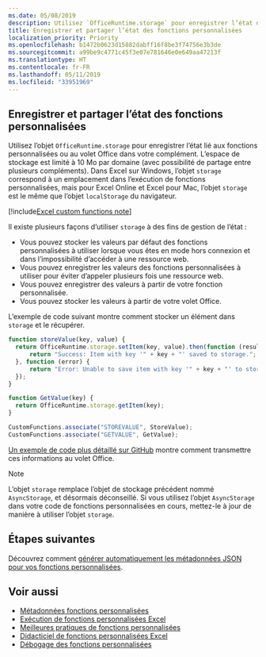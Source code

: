 ```yaml
---
ms.date: 05/08/2019
description: Utilisez `OfficeRuntime.storage` pour enregistrer l’état des fonctions personnalisées.
title: Enregistrer et partager l’état des fonctions personnalisées
localization_priority: Priority
ms.openlocfilehash: b1472b0623d15882dabff16f8be3f74756e3b3de
ms.sourcegitcommit: a99be9c4771c45f3e07e781646e0e649aa47213f
ms.translationtype: HT
ms.contentlocale: fr-FR
ms.lasthandoff: 05/11/2019
ms.locfileid: "33951969"
---
```

## <a name="save-and-share-state-in-custom-functions"></a>Enregistrer et partager l’état des fonctions personnalisées

Utilisez l’objet `OfficeRuntime.storage` pour enregistrer l’état lié aux fonctions personnalisées ou au volet Office dans votre complément. L’espace de stockage est limité à 10 Mo par domaine (avec possibilité de partage entre plusieurs compléments). Dans Excel sur Windows, l’objet `storage` correspond à un emplacement dans l’exécution de fonctions personnalisées, mais pour Excel Online et Excel pour Mac, l’objet `storage` est le même que l’objet `localStorage` du navigateur.

[!include[Excel custom functions note](../includes/excel-custom-functions-note.md)]

Il existe plusieurs façons d’utiliser `storage` à des fins de gestion de l’état :

- Vous pouvez stocker les valeurs par défaut des fonctions personnalisées à utiliser lorsque vous êtes en mode hors connexion et dans l’impossibilité d’accéder à une ressource web.
- Vous pouvez enregistrer les valeurs des fonctions personnalisées à utiliser pour éviter d’appeler plusieurs fois une ressource web.
- Vous pouvez enregistrer des valeurs à partir de votre fonction personnalisée.
- Vous pouvez stocker les valeurs à partir de votre volet Office.

L’exemple de code suivant montre comment stocker un élément dans `storage` et le récupérer.

```js
function storeValue(key, value) {
  return OfficeRuntime.storage.setItem(key, value).then(function (result) {
      return "Success: Item with key '" + key + "' saved to storage.";
  }, function (error) {
      return "Error: Unable to save item with key '" + key + "' to storage. " + error;
  });
}

function GetValue(key) {
  return OfficeRuntime.storage.getItem(key);
}

CustomFunctions.associate("STOREVALUE", StoreValue);
CustomFunctions.associate("GETVALUE", GetValue);
```

[Un exemple de code plus détaillé sur GitHub](https://github.com/OfficeDev/PnP-OfficeAddins/tree/master/Excel-custom-functions/AsyncStorage) montre comment transmettre ces informations au volet Office.

>[!NOTE]
> L’objet `storage` remplace l’objet de stockage précédent nommé `AsyncStorage`, et désormais déconseillé. Si vous utilisez l’objet `AsyncStorage` dans votre code de fonctions personnalisées en cours, mettez-le à jour de manière à utiliser l’objet `storage`.

## <a name="next-steps"></a>Étapes suivantes
Découvrez comment [générer automatiquement les métadonnées JSON pour vos fonctions personnalisées](custom-functions-json-autogeneration.md). 

## <a name="see-also"></a>Voir aussi

* [Métadonnées fonctions personnalisées](custom-functions-json.md)
* [Exécution de fonctions personnalisées Excel](custom-functions-runtime.md)
* [Meilleures pratiques de fonctions personnalisées](custom-functions-best-practices.md)
* [Didacticiel de fonctions personnalisées Excel](../tutorials/excel-tutorial-create-custom-functions.md)
* [Débogage des fonctions personnalisées](custom-functions-debugging.md)
